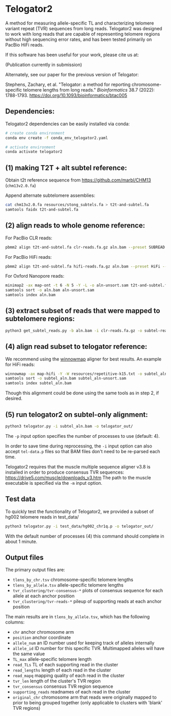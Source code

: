 # Telogator2
A method for measuring allele-specific TL and characterizing telomere variant repeat (TVR) sequences from long reads. Telogator2 was designed to work with long reads that are capable of representing telomere regions without high sequencing error rates, and has been tested primarily on PacBio HiFi reads.

If this software has been useful for your work, please cite us at:

(Publication currently in submission)

Alternately, see our paper for the previous version of Telogator:

Stephens, Zachary, et al. "Telogator: a method for reporting chromosome-specific telomere lengths from long reads." *Bioinformatics* 38.7 (2022): 1788-1793. https://doi.org/10.1093/bioinformatics/btac005


## Dependencies:

Telogator2 dependencies can be easily installed via conda:

```bash
# create conda environment
conda env create -f conda_env_telogator2.yaml

# activate environment
conda activate telogator2
```



## (1) making T2T + alt subtel reference:

Obtain t2t reference sequence from https://github.com/marbl/CHM13 (`chm13v2.0.fa`)

Append alternate subtelomere assemblies:

```bash
cat chm13v2.0.fa resources/stong_subtels.fa > t2t-and-subtel.fa
samtools faidx t2t-and-subtel.fa
```


## (2) align reads to whole genome reference:

For PacBio CLR reads:

```bash
pbmm2 align t2t-and-subtel.fa clr-reads.fa.gz aln.bam --preset SUBREAD --sort
```

For PacBio HiFi reads:

```bash
pbmm2 align t2t-and-subtel.fa hifi-reads.fa.gz aln.bam --preset HiFi --sort
```

For Oxford Nanopore reads:

```bash
minimap2 -ax map-ont -t 6 -N 5 -Y -L -o aln-unsort.sam t2t-and-subtel.fa ont-reads.fa.gz
samtools sort -o aln.bam aln-unsort.sam
samtools index aln.bam
```


## (3) extract subset of reads that were mapped to subtelomere regions:

```bash
python3 get_subtel_reads.py -b aln.bam -i clr-reads.fa.gz -o subtel-reads.fa.gz
```


## (4) align read subset to telogator reference:

We recommend using the [winnowmap](https://github.com/marbl/Winnowmap) aligner for best results. An example for HiFi reads:

```bash
winnowmap -ax map-hifi -Y -W resources/repetitive-k15.txt -o subtel_aln-unsort.sam t2t-telogator-ref.fa subtel-reads.fa.gz
samtools sort -o subtel_aln.bam subtel_aln-unsort.sam
samtools index subtel_aln.bam
```

Though this alignment could be done using the same tools as in step 2, if desired.



## (5) run telogator2 on subtel-only alignment:

```bash
python3 telogator.py -i subtel_aln.bam -o telogator_out/
```

The `-p` input option specifies the number of processes to use (default: 4).

In order to save time during reprocessing, the `-i` input option can also accept `tel-data.p` files so that BAM files don't need to be re-parsed each time.

Telogator2 requires that the muscle multiple sequence aligner v3.8 is installed in order to produce consensus TVR sequences: https://drive5.com/muscle/downloads_v3.htm The path to the muscle executable is specified via the `-m` input option.



## Test data

To quickly test the functionality of Telogator2, we provided a subset of hg002 telomere reads in test_data/

```bash
python3 telogator.py -i test_data/hg002_chr1q.p -o telogator_out/
```

With the default number of processes (4) this command should complete in about 1 minute.



## Output files

The primary output files are:

* `tlens_by_chr.tsv` chromosome-specific telomere lengths
* `tlens_by_allele.tsv` allele-specific telomere lengths
* `tvr_clustering/tvr-consensus-*` plots of consensus sequence for each allele at each anchor position
* `tvr_clustering/tvr-reads-*` pileup of supporting reads at each anchor position

The main results are in `tlens_by_allele.tsv`, which has the following columns:

* `chr` anchor chromosome arm
* `position` anchor coordinate
* `allele_num` an ID number used for keeping track of alleles internally
* `allele_id` ID number for this specific TVR. Multimapped alleles will have the same value
* `TL_max` allele-specific telomere length
* `read_TLs` TL of each supporting read in the cluster
* `read_lengths` length of each read in the cluster
* `read_mapq` mapping quality of each read in the cluster
* `tvr_len` length of the cluster's TVR region
* `tvr_consensus` consensus TVR region sequence
* `supporting_reads` readnames of each read in the cluster
* `original_chr` chromosome arm that reads were originally mapped to prior to being grouped together (only applicable to clusters with 'blank' TVR regions)
